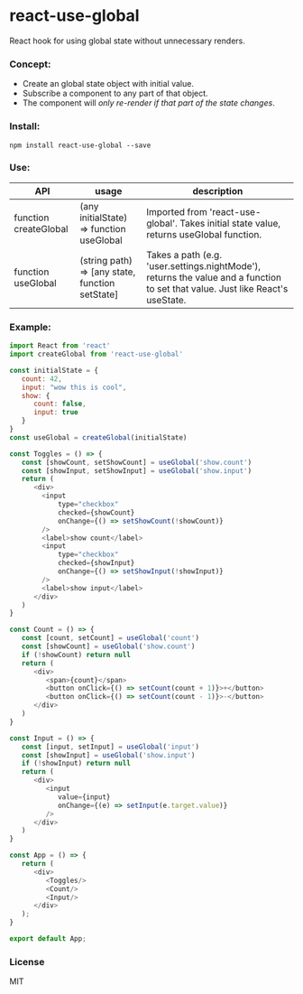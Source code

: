 # react-use-global
React hook for using global state without unnecessary renders.

### Concept:
- Create an global state object with initial value.
- Subscribe a component to any part of that object.
- The component will *only re-render if that part of the state changes*.

### Install:
```
npm install react-use-global --save
```

### Use:

| API | usage | description |
| ------------ | ------------ | ------------ |
|  function createGlobal |  (any initialState) =>  function useGlobal | Imported from 'react-use-global'. Takes initial state value, returns useGlobal function.  |
|  function useGlobal |  (string path) => [any state, function setState]  | Takes a path (e.g. 'user.settings.nightMode'), returns the value and a function to set that value. Just like React's useState. |





### Example:
```js
import React from 'react'
import createGlobal from 'react-use-global'

const initialState = {
   count: 42,
   input: "wow this is cool",
   show: {
      count: false,
      input: true
   }
}
const useGlobal = createGlobal(initialState)

const Toggles = () => {
   const [showCount, setShowCount] = useGlobal('show.count')
   const [showInput, setShowInput] = useGlobal('show.input')
   return (
      <div>
        <input
            type="checkbox"
            checked={showCount}
            onChange={() => setShowCount(!showCount)}
        />
        <label>show count</label>
        <input
            type="checkbox"
            checked={showInput}
            onChange={() => setShowInput(!showInput)}
        />
        <label>show input</label>
      </div>
   )
}

const Count = () => {
   const [count, setCount] = useGlobal('count')
   const [showCount] = useGlobal('show.count')
   if (!showCount) return null
   return (
      <div>
         <span>{count}</span>
         <button onClick={() => setCount(count + 1)}>+</button>
         <button onClick={() => setCount(count - 1)}>-</button>
      </div>
   )
}

const Input = () => {
   const [input, setInput] = useGlobal('input')
   const [showInput] = useGlobal('show.input')
   if (!showInput) return null
   return (
      <div>
         <input
            value={input}
            onChange={(e) => setInput(e.target.value)}
         />
      </div>
   )
}

const App = () => {
   return (
      <div>
         <Toggles/>
         <Count/>
         <Input/>
      </div>
   );
}

export default App;
```


### License
MIT

